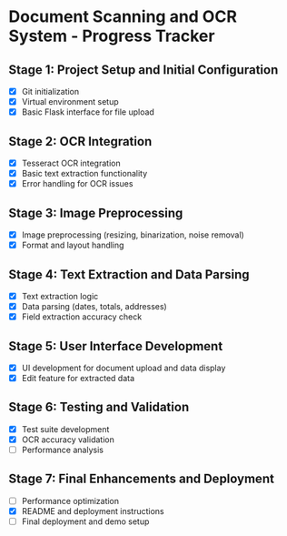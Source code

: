 # Document Scanning and OCR System - Progress Tracker

## Stage 1: Project Setup and Initial Configuration
- [x] Git initialization
- [x] Virtual environment setup
- [x] Basic Flask interface for file upload

## Stage 2: OCR Integration
- [x] Tesseract OCR integration
- [x] Basic text extraction functionality
- [x] Error handling for OCR issues

## Stage 3: Image Preprocessing
- [x] Image preprocessing (resizing, binarization, noise removal)
- [x] Format and layout handling

## Stage 4: Text Extraction and Data Parsing
- [x] Text extraction logic
- [x] Data parsing (dates, totals, addresses)
- [x] Field extraction accuracy check

## Stage 5: User Interface Development
- [x] UI development for document upload and data display
- [x] Edit feature for extracted data

## Stage 6: Testing and Validation
- [x] Test suite development
- [x] OCR accuracy validation
- [ ] Performance analysis

## Stage 7: Final Enhancements and Deployment
- [ ] Performance optimization
- [x] README and deployment instructions
- [ ] Final deployment and demo setup 